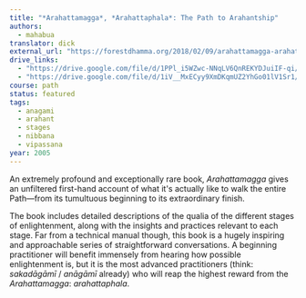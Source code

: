 ```yaml
---
title: "*Arahattamagga*, *Arahattaphala*: The Path to Arahantship"
authors:
  - mahabua
translator: dick
external_url: "https://forestdhamma.org/2018/02/09/arahattamagga-arahattaphala-5/"
drive_links:
  - "https://drive.google.com/file/d/1PPl_i5WZwc-NNqLV6QnREKYDJuiIF-qi/view?usp=drivesdk"
  - "https://drive.google.com/file/d/1iV__MxECyy9XmDKqmUZ2YhGo01lV1Sr1/view?usp=drivesdk"
course: path
status: featured
tags:
  - anagami
  - arahant
  - stages
  - nibbana
  - vipassana
year: 2005
---
```


An extremely profound and exceptionally rare book, *Arahattamagga* gives an unfiltered first-hand account of what it's actually like to walk the entire Path—from its tumultuous beginning to its extraordinary finish.

The book includes detailed descriptions of the qualia of the different stages of enlightenment, along with the insights and practices relevant to each stage. Far from a technical manual though, this book is a hugely inspiring and approachable series of straightforward conversations. A beginning practitioner will benefit immensely from hearing how possible enlightenment is, but it is the most advanced practitioners (think: *sakadāgāmī* / *anāgāmī* already) who will reap the highest reward from the *Arahattamagga*: *arahattaphala*.


